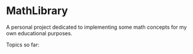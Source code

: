 # MathLibrary
A personal project dedicated to implementing some math concepts for my own educational purposes.

Topics so far:
